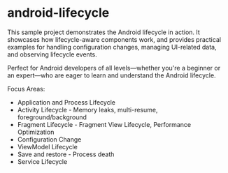 # android-lifecycle
This sample project demonstrates the Android lifecycle in action. It showcases how lifecycle-aware components work, and provides practical examples for handling configuration changes, managing UI-related data, and observing lifecycle events. 

Perfect for Android developers of all levels—whether you're a beginner or an expert—who are eager to learn and understand the Android lifecycle.

Focus Areas: 

* Application and Process Lifecycle
* Activity Lifecycle - Memory leaks, multi-resume, foreground/background
* Fragment Lifecycle -  Fragment View Lifecycle, Performance Optimization
* Configuration Change
* ViewModel Lifecycle
* Save and restore -  Process death
* Service Lifecycle


